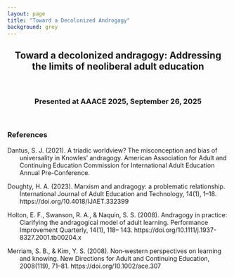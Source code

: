 ```yaml
---
layout: page
title: "Toward a Decolonized Androgagy"
background: grey
---
```


<div align="center">
 
<h2> Toward a decolonized andragogy: Addressing the limits of neoliberal adult education</h2>

<br>

<h3>Presented at AAACE 2025, September 26, 2025</h3>

</div>
<br>

### References

<p style="padding-left: 2em; text-indent: -2em;">
Dantus, S. J. (2021). A triadic worldview? The misconception and bias of universality in Knowles’
andragogy. American Association for Adult and Continuing Education Commission for International Adult Education Annual Pre-Conference.

 </p>
  <p style="padding-left: 2em; text-indent: -2em;">
Doughty, H. A. (2023). Marxism and andragogy: a problematic relationship. International Journal
of Adult Education and Technology, 14(1), 1–18. https://doi.org/10.4018/IJAET.332399
 </p>
 <p style="padding-left: 2em; text-indent: -2em;">
   Holton, E. F., Swanson, R. A., & Naquin, S. S. (2008). Andragogy in practice: Clarifying the
andragogical model of adult learning. Performance Improvement Quarterly, 14(1), 118–
143. https://doi.org/10.1111/j.1937-8327.2001.tb00204.x
  </p>
 <p style="padding-left: 2em; text-indent: -2em;">
   Merriam, S. B., & Kim, Y. S. (2008). Non‐western perspectives on learning and knowing. New
Directions for Adult and Continuing Education, 2008(119), 71–81. https://doi.org/10.1002/ace.307


 </p>

